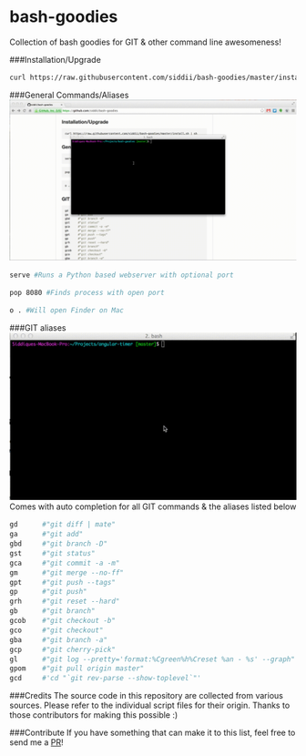 bash-goodies
=====
Collection of bash goodies for GIT & other command line awesomeness!

###Installation/Upgrade
```bash
curl https://raw.githubusercontent.com/siddii/bash-goodies/master/install.sh | sh
```

###General Commands/Aliases
![General Goodies Demo](GeneralGoodies.gif "General Goodies Demo")
```bash
serve #Runs a Python based webserver with optional port
```

```bash
pop 8080 #Finds process with open port
```

```bash
o . #Will open Finder on Mac
```

###GIT aliases
![GIT Goodies Demo](GITGoodies.gif "GIT Goodies Demo")
Comes with auto completion for all GIT commands & the aliases listed below
```bash
gd      #"git diff | mate"
ga      #"git add"
gbd     #"git branch -D"
gst     #"git status"
gca     #"git commit -a -m"
gm      #"git merge --no-ff"
gpt     #"git push --tags"
gp      #"git push"
grh     #"git reset --hard"
gb      #"git branch"
gcob    #"git checkout -b"
gco     #"git checkout"
gba     #"git branch -a"
gcp     #"git cherry-pick"
gl      #"git log --pretty='format:%Cgreen%h%Creset %an - %s' --graph"
gpom    #"git pull origin master"
gcd     #'cd "`git rev-parse --show-toplevel`"'
```

###Credits
The source code in this repository are collected from various sources.
Please refer to the individual script files for their origin. Thanks to those contributors for making this possible :)

###Contribute
If you have something that can make it to this list, feel free to send me a [PR](https://github.com/siddii/bash-goodies/pulls)!
